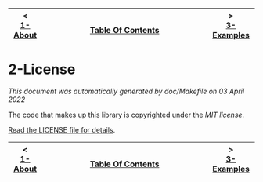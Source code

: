 
| < <br />[1-About](about.md)  | <br />[Table Of Contents](../README.md)<br /> <img width=1000/> | > <br />[3-Examples](examples.md)   |
| ----------- | ----------- | ----------- |
# 2-License

_This document was automatically generated by doc/Makefile on 03 April 2022_


The code that makes up this library is copyrighted under the *MIT license*.

[Read the LICENSE file for details](LICENSE).

| < <br />[1-About](about.md)  | <br />[Table Of Contents](../README.md)<br /> <img width=1000/> | > <br />[3-Examples](examples.md)   |
| ----------- | ----------- | ----------- |
